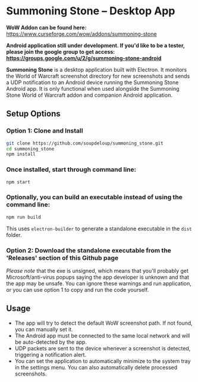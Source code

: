 # Summoning Stone – Desktop App

**WoW Addon can be found here:** https://www.curseforge.com/wow/addons/summoning-stone

**Android application still under development. If you'd like to be a tester, please join the google group to get access: https://groups.google.com/u/2/g/summoning-stone-android**

**Summoning Stone** is a desktop application built with Electron. It monitors the World of Warcraft screenshot directory for new screenshots and sends a UDP notification to an Android device running the Summoning Stone Android app. It is only functional when used alongside the Summoning Stone World of Warcraft addon and companion Android application.

## Setup Options

### Option 1: Clone and Install

```bash
git clone https://github.com/soupdeloup/summoning_stone.git
cd summoning_stone
npm install
```

### Once installed, start through command line:

```bash
npm start
```

### Optionally, you can build an executable instead of using the command line:

```bash
npm run build
```

This uses `electron-builder` to generate a standalone executable in the `dist` folder.

### Option 2: Download the standalone executable from the 'Releases' section of this Github page

*Please note* that the exe is unsigned, which means that you'll probably get Microsoft/anti-virus popups saying the app developer is unknown and that the app may be unsafe. You can ignore these warnings and run application, or you can use option 1 to copy and run the code yourself.

## Usage

- The app will try to detect the default WoW screenshot path. If not found, you can manually set it.
- The Android app must be connected to the same local network and will be auto-detected by the app.
- UDP packets are sent to the device whenever a screenshot is detected, triggering a notification alert.
- You can set the application to automatically minimize to the system tray in the settings menu. You can also automatically delete processed screenshots.
